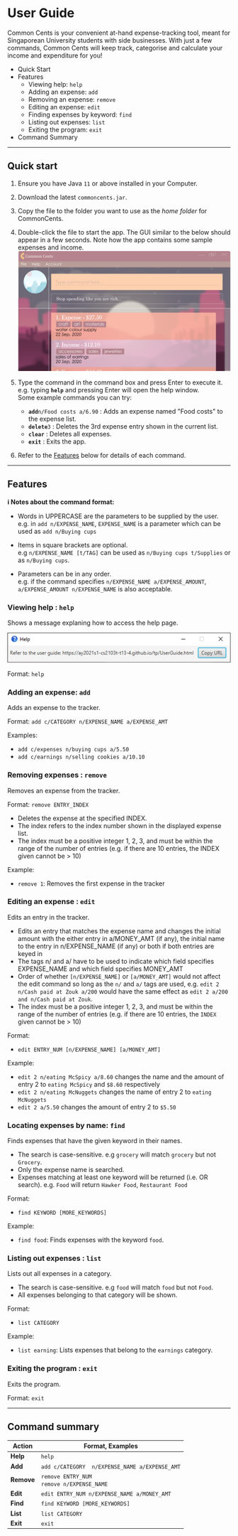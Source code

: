 # User Guide

Common Cents is your convenient at-hand expense-tracking tool, meant for Singaporean University students with side businesses. With just a few commands, Common Cents will keep track, categorise and calculate your income and expenditure for you!

* Quick Start
* Features
  * Viewing help: `help`
  * Adding an expense: `add`
  * Removing an expense: `remove`
  * Editing an expense: `edit`
  * Finding expenses by keyword: `find`
  * Listing out expenses: `list`
  * Exiting the program: `exit`
* Command Summary

--------------------------------------------------------------------------------------------------------------------

## Quick start

1. Ensure you have Java `11` or above installed in your Computer.

1. Download the latest `commoncents.jar`.

1. Copy the file to the folder you want to use as the _home folder_ for CommonCents.

1. Double-click the file to start the app. The GUI similar to the below should appear in a few seconds. Note how the app contains some sample expenses and income.<br>
   ![Ui](images/Ui.png)

1. Type the command in the command box and press Enter to execute it. e.g. typing **`help`** and pressing Enter will open the help window.<br>
   Some example commands you can try:

   * **`add`**`n/Food costs a/6.90` : Adds an expense named "Food costs" to the expense list.
   * **`delete`**`3` : Deletes the 3rd expense entry shown in the current list.
   * **`clear`** : Deletes all expenses.
   * **`exit`** : Exits the app.

1. Refer to the [Features](#features) below for details of each command.

--------------------------------------------------------------------------------------------------------------------

## Features

<div markdown="block" class="alert alert-info">

**:information_source: Notes about the command format:**<br>

* Words in UPPERCASE are the parameters to be supplied by the user.<br>
  e.g. in `add n/EXPENSE_NAME`, `EXPENSE_NAME` is a parameter which can be used as `add n/Buying cups`

* Items in square brackets are optional.<br>
  e.g `n/EXPENSE_NAME [t/TAG]` can be used as `n/Buying cups t/Supplies` or as `n/Buying cups`.

* Parameters can be in any order.<br>
  e.g. if the command specifies `n/EXPENSE_NAME a/EXPENSE_AMOUNT`, `a/EXPENSE_AMOUNT n/EXPENSE_NAME` is also acceptable.


</div>

### Viewing help : `help`

Shows a message explaning how to access the help page.

![help message](images/helpMessage.png)

Format: `help`


### Adding an expense: `add`

Adds an expense to the tracker.

Format: `add c/CATEGORY n/EXPENSE_NAME a/EXPENSE_AMT`

Examples:
* `add c/expenses n/buying cups a/5.50`
* `add c/earnings n/selling cookies a/10.10`


### Removing expenses : `remove`

Removes an expense from the tracker.

Format: `remove ENTRY_INDEX`

* Deletes the expense at the specified INDEX.
* The index refers to the index number shown in the displayed expense list.
* The index must be a positive integer 1, 2, 3, and must be within the range of the number of entries (e.g. if there are 10 entries, the INDEX given cannot be > 10)

Example:
* `remove 1`: Removes the first expense in the tracker


### Editing an expense : `edit`

Edits an entry in the tracker.

* Edits an entry that matches the expense name and changes the initial amount with the either entry in a/MONEY_AMT (if any), the initial name to the entry in n/EXPENSE_NAME (if any) or both if both entries are keyed in
* The tags n/ and a/ have to be used to indicate which field specifies EXPENSE_NAME and which field specifies MONEY_AMT
* Order of whether `[n/EXPENSE_NAME]` or `[a/MONEY_AMT]` would not affect the edit command so long as the `n/` and `a/` tags are used, e.g. `edit 2 n/Cash paid at Zouk a/200` would have the same effect as `edit 2 a/200 and n/Cash paid at Zouk`.
* The index must be a positive integer 1, 2, 3, and must be within the range of the number of entries (e.g. if there are 10 entries, the `INDEX` given cannot be > 10)

Format:
* `edit ENTRY_NUM [n/EXPENSE_NAME] [a/MONEY_AMT]`


Example:
* `edit 2 n/eating McSpicy a/8.60` changes the name and the amount of entry 2 to `eating McSpicy` and `$8.60` respectively
* `edit 2 n/eating McNuggets` changes the name of entry 2 to `eating McNuggets`
* `edit 2 a/5.50` changes the amount of entry 2 to `$5.50`


### Locating expenses by name: `find`

Finds expenses that have the given keyword in their names.

* The search is case-sensitive. e.g `grocery` will match `grocery` but not `Grocery`.
* Only the expense name is searched.
* Expenses matching at least one keyword will be returned (i.e. OR search). e.g. `Food` will return `Hawker Food`, `Restaurant Food`

Format:
* `find KEYWORD [MORE_KEYWORDS]`

Example:
* `find food`: Finds expenses with the keyword `food`.


### Listing out expenses : `list`

Lists out all expenses in a category.

* The search is case-sensitive. e.g `food` will match `food` but not `Food`.
* All expenses belonging to that category will be shown.

Format:
* `list CATEGORY`

Example:
* `list earning`: Lists expenses that belong to the `earnings` category.

### Exiting the program : `exit`

Exits the program.

Format: `exit`

--------------------------------------------------------------------------------------------------------------------

## Command summary

Action | Format, Examples
--------|------------------
**Help** | `help`
**Add** | `add c/CATEGORY  n/EXPENSE_NAME a/EXPENSE_AMT`
**Remove** | `remove ENTRY_NUM`<br>`remove n/EXPENSE_NAME`
**Edit** | `edit ENTRY_NUM n/EXPENSE_NAME a/MONEY_AMT`
**Find** | `find KEYWORD [MORE_KEYWORDS]`
**List** | `list CATEGORY`
**Exit** | `exit`
